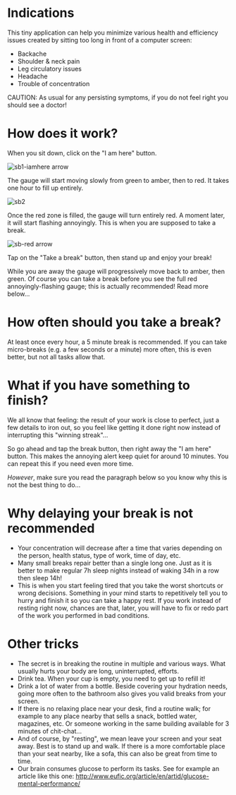 # Indications
This tiny application can help you minimize various health and efficiency issues created by sitting too long in front of a computer screen:
- Backache
- Shoulder & neck pain
- Leg circulatory issues
- Headache
- Trouble of concentration

CAUTION: As usual for any persisting symptoms, if you do not feel right you should see a doctor!

# How does it work? 
When you sit down, click on the "I am here" button.

![sb1-iamhere arrow](https://cloud.githubusercontent.com/assets/5130338/20453195/097aadb4-ae60-11e6-8eb2-b9a92a7fe4d7.png)

The gauge will start moving slowly from green to amber, then to red.
It takes one hour to fill up entirely.

![sb2](https://cloud.githubusercontent.com/assets/5130338/20453204/1e0d4b6a-ae60-11e6-974e-0781e9fe30f8.png)

Once the red zone is filled, the gauge will turn entirely red. A moment later, it will start flashing annoyingly.
This is when you are supposed to take a break.

![sb-red arrow](https://cloud.githubusercontent.com/assets/5130338/20453207/2942976a-ae60-11e6-957a-d875f2d932dc.png)

Tap on the "Take a break" button, then stand up and enjoy your break!

While you are away the gauge will progressively move back to amber, then green.
Of course you can take a break before you see the full red annoyingly-flashing gauge; this is actually recommended! Read more below...

# How often should you take a break? 
At least once every hour, a 5 minute break is recommended.
If you can take micro-breaks (e.g. a few seconds or a minute) more often, this is even better, but not all tasks allow that.

# What if you have something to finish? 
We all know that feeling: the result of your work is close to perfect, just a few details to iron out,
so you feel like getting it done right now instead of interrupting this "winning streak"...

So go ahead and tap the break button, then right away the "I am here" button.
This makes the annoying alert keep quiet for around 10 minutes. You can repeat this if you need even more time.

*However*, make sure you read the paragraph below so you know why this is not the best thing to do... 

# Why delaying your break is not recommended
- Your concentration will decrease after a time that varies depending on the person, health status, type of work, time of day, etc. 
- Many small breaks repair better than a single long one. Just as it is better to make regular 7h sleep nights instead of waking 34h in a row then sleep 14h! 
- This is when you start feeling tired that you take the worst shortcuts or wrong decisions. Something in your mind starts to repetitively tell you to hurry and finish it so you can take a happy rest. If you work instead of resting right now, chances are that, later, you will have to fix or redo part of the work you performed in bad conditions. 

# Other tricks
- The secret is in breaking the routine in multiple and various ways. What usually hurts your body are long, uninterrupted, efforts.
- Drink tea. When your cup is empty, you need to get up to refill it! 
- Drink a lot of water from a bottle. Beside covering your hydration needs, going more often to the bathroom also gives you valid breaks from your screen.
- If there is no relaxing place near your desk, find a routine walk; for example to any place nearby that sells a snack, bottled water, magazines, etc. Or someone working in the same building available for 3 minutes of chit-chat...
- And of course, by "resting", we mean leave your screen and your seat away. Best is to stand up and walk. If there is a more comfortable place than your seat nearby, like a sofa, this can also be great from time to time.
- Our brain consumes glucose to perform its tasks. See for example an article like this one: http://www.eufic.org/article/en/artid/glucose-mental-performance/
